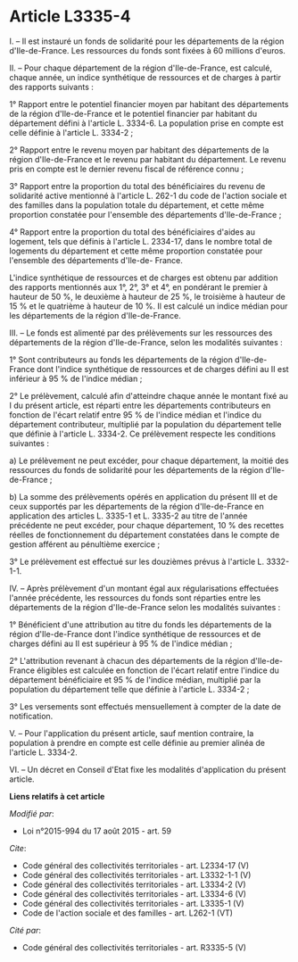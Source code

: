 # Article L3335-4

I. – Il est instauré un fonds de solidarité pour les départements de la région d'Ile-de-France. Les ressources du fonds sont
fixées à 60 millions d'euros.

II. – Pour chaque département de la région d'Ile-de-France, est calculé, chaque année, un indice synthétique de ressources et
de charges à partir des rapports suivants :

1° Rapport entre le potentiel financier moyen par habitant des départements de la région d'Ile-de-France et le potentiel
financier par habitant du département défini à l'article L. 3334-6. La population prise en compte est celle définie à
l'article L. 3334-2 ;

2° Rapport entre le revenu moyen par habitant des départements de la région d'Ile-de-France et le revenu par habitant du
département. Le revenu pris en compte est le dernier revenu fiscal de référence connu ;

3° Rapport entre la proportion du total des bénéficiaires du revenu de solidarité active mentionné à l'article L. 262-1 du
code de l'action sociale et des familles dans la population totale du département, et cette même proportion constatée pour
l'ensemble des départements d'Ile-de-France ;

4° Rapport entre la proportion du total des bénéficiaires d'aides au logement, tels que définis à l'article L. 2334-17, dans
le nombre total de logements du département et cette même proportion constatée pour l'ensemble des départements d'Ile-de-
France.

L'indice synthétique de ressources et de charges est obtenu par addition des rapports mentionnés aux 1°, 2°, 3° et 4°, en
pondérant le premier à hauteur de 50 %, le deuxième à hauteur de 25 %, le troisième à hauteur de 15 % et le quatrième à
hauteur de 10 %. Il est calculé un indice médian pour les départements de la région d'Ile-de-France.

III. – Le fonds est alimenté par des prélèvements sur les ressources des départements de la région d'Ile-de-France, selon les
modalités suivantes :

1° Sont contributeurs au fonds les départements de la région d'Ile-de-France dont l'indice synthétique de ressources et de
charges défini au II est inférieur à 95 % de l'indice médian ;

2° Le prélèvement, calculé afin d'atteindre chaque année le montant fixé au I du présent article, est réparti entre les
départements contributeurs en fonction de l'écart relatif entre 95 % de l'indice médian et l'indice du département
contributeur, multiplié par la population du département telle que définie à l'article L. 3334-2. Ce prélèvement respecte les
conditions suivantes :

a) Le prélèvement ne peut excéder, pour chaque département, la moitié des ressources du fonds de solidarité pour les
départements de la région d'Ile-de-France ;

b) La somme des prélèvements opérés en application du présent III et de ceux supportés par les départements de la région
d'Ile-de-France en application des articles L. 3335-1 et L. 3335-2 au titre de l'année précédente ne peut excéder, pour
chaque département, 10 % des recettes réelles de fonctionnement du département constatées dans le compte de gestion afférent
au pénultième exercice ;

3° Le prélèvement est effectué sur les douzièmes prévus à l'article L. 3332-1-1.

IV. – Après prélèvement d'un montant égal aux régularisations effectuées l'année précédente, les ressources du fonds sont
réparties entre les départements de la région d'Ile-de-France selon les modalités suivantes :

1° Bénéficient d'une attribution au titre du fonds les départements de la région d'Ile-de-France dont l'indice synthétique de
ressources et de charges défini au II est supérieur à 95 % de l'indice médian ;

2° L'attribution revenant à chacun des départements de la région d'Ile-de-France éligibles est calculée en fonction de
l'écart relatif entre l'indice du département bénéficiaire et 95 % de l'indice médian, multiplié par la population du
département telle que définie à l'article L. 3334-2 ;

3° Les versements sont effectués mensuellement à compter de la date de notification.

V. – Pour l'application du présent article, sauf mention contraire, la population à prendre en compte est celle définie au
premier alinéa de l'article L. 3334-2.

VI. – Un décret en Conseil d'Etat fixe les modalités d'application du présent article.

**Liens relatifs à cet article**

_Modifié par_:

  - Loi n°2015-994 du 17 août 2015 - art. 59

_Cite_:

  - Code général des collectivités territoriales - art. L2334-17 (V)
  - Code général des collectivités territoriales - art. L3332-1-1 (V)
  - Code général des collectivités territoriales - art. L3334-2 (V)
  - Code général des collectivités territoriales - art. L3334-6 (V)
  - Code général des collectivités territoriales - art. L3335-1 (V)
  - Code de l'action sociale et des familles - art. L262-1 (VT)

_Cité par_:

  - Code général des collectivités territoriales - art. R3335-5 (V)
